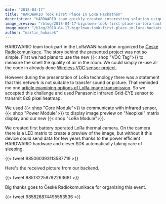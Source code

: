 ```yaml
---
date: "2018-04-17"
title: "HARDWARIO Took First Place In LoRa Hackathon"
description: "HARDWARIO team quickly created interesting solution usign the new LoRa Module."
image_preview: "/blog/2018-04-17-bigclown-took-first-place-in-lora-hackaton/preview.jpg"
image_main: "/blog/2018-04-17-bigclown-took-first-place-in-lora-hackaton/main.jpg"
author: "martin_hubacek"
---
```


HARDWARIO team took part in the LoRaWAN hackaton organized by [České Radiokomunikace](https://www.cra.cz/). The story behind the presented project was not so simple. First we had plans to use the new {{< shop "VOC Tag">}} to measure the smell the quality of air in the room. We could simply re-use all the code in already done [Wireless VOC sensor project](https://developers.hardwario.com/projects/radio-voc-sensor).

However during the presentation of LoRa technology there was a statement that this network is not suitable to transfer sound or picture. That reminded me one [article examining options of LoRa image transmission](http://cpham.perso.univ-pau.fr/WSN-MODEL/tool-html/imagesensor.html). So we accepted this challenge and used Panasonic infrared Grid-EYE sensor to transmit 8x8 pixel heatmap.

We used {{< shop "Core Module">}} to communicate with infrared sensor, {{< shop "Power Module">}} to display image preview on "Neopixel" matrix display and our new {{< shop "LoRa Module">}}.

We created first battery operated LoRa thermal camera. On the camera there is a LED matrix to create a preview of the image, but without it this device could send data for few years thanks to the power efficient HARDWARIO hardware and clever SDK automatically taking care of sleeping.

{{< tweet 985060393113587719 >}}

Here's the received picture from our backend.

{{< tweet 985132258792263681 >}}

Big thanks goes to České Radiokomunikace for organizing this event.

{{< tweet 985826874495553536 >}}

